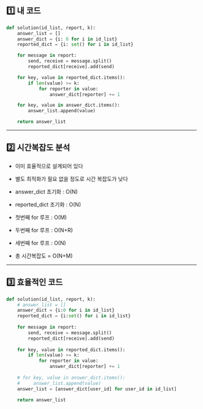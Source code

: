 ## 1️⃣ 내 코드

```python
def solution(id_list, report, k):
    answer_list = []
    answer_dict = {i: 0 for i in id_list}
    reported_dict = {i: set() for i in id_list}

    for message in report:
        send, receive = message.split()
        reported_dict[receive].add(send)

    for key, value in reported_dict.items():
        if len(value) >= k:
            for reporter in value:
                answer_dict[reporter] += 1

    for key, value in answer_dict.items():
        answer_list.append(value)

    return answer_list
```
<hr>

## 2️⃣ 시간복잡도 분석

- 이미 효율적으로 설계되어 있다
- 별도 최적화가 필요 없을 정도로 시간 복잡도가 낮다


- answer_dict 초기화 : O(N)
- reported_dict 초기화 : O(N)
- 첫번째 for 루프 : O(M)
- 두번째 for 루프 : O(N+R)
- 세번째 for 루프 : O(N)


- 총 시간복잡도 = O(N+M)

<hr>

## 3️⃣ 효율적인 코드

```python
def solution(id_list, report, k):
    # answer_list = []
    answer_dict = {i:0 for i in id_list}
    reported_dict = {i:set() for i in id_list}
    
    for message in report:
        send, receive = message.split()
        reported_dict[receive].add(send)
        
    for key, value in reported_dict.items():
        if len(value) >= k:
            for reporter in value:
                answer_dict[reporter] += 1
                
    # for key, value in answer_dict.items():
    #     answer_list.append(value)
    answer_list = [answer_dict[user_id] for user_id in id_list]

    return answer_list
```